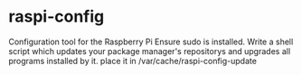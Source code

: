 raspi-config
============

Configuration tool for the Raspberry Pi
Ensure sudo is installed.
Write a shell script which updates your package manager's repositorys and upgrades all programs installed by it. place it in /var/cache/raspi-config-update
